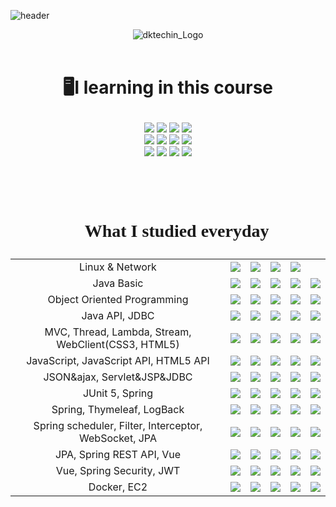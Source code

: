 ![header](https://capsule-render.vercel.app/api?type=soft&color=FEE500&height=150&section=header&text=Based%20on%20MSA%20Full%20Stack%20Developer-nl-Training%20Course%20with&fontSize=40)

<div align="center">

![dktechin_Logo](https://user-images.githubusercontent.com/110361222/227942032-e1ed4203-b0ec-4dbc-a70f-59a1528e0696.jpg)
<br /><br />

</div>

# <p align="center">🖥️I learning in this course</p>

<div align= "center"> 
<img src="https://img.shields.io/badge/Java-007396?style=for-the-badge&logo=OpenJDK&logoColor=white"/> 
<img src="https://img.shields.io/badge/Spring-6DB33F?style=for-the-badge&logo=Spring&logoColor=white">
<img src="https://img.shields.io/badge/javascript-F7DF1E?style=for-the-badge&logo=javascript&logoColor=black">
<img src="https://img.shields.io/badge/IntelliJ IDEA-000000?style=for-the-badge&logo=IntelliJIDEA&logoColor=white">
<br />
<img src="https://img.shields.io/badge/MySQL-4479A1?style=for-the-badge&logo=MySQL&logoColor=white">
<img src="https://img.shields.io/badge/MongoDB-47A248?style=for-the-badge&logo=MongoDB&logoColor=white">
<img src="https://img.shields.io/badge/linux-FCC624?style=for-the-badge&logo=linux&logoColor=white"> 
<img src="https://img.shields.io/badge/github-181717?style=for-the-badge&logo=github&logoColor=white">
<br />
<img src="https://img.shields.io/badge/css3-1572B6?style=for-the-badge&logo=css3&logoColor=white">
<img src="https://img.shields.io/badge/node.js-339933?style=for-the-badge&logo=Node.js&logoColor=white">
<img src="https://img.shields.io/badge/vue.js-4FC08D?style=for-the-badge&logo=vue.js&logoColor=white">  
<img src="https://img.shields.io/badge/html5-E34F26?style=for-the-badge&logo=html5&logoColor=white">
<br />

# <br /><P style= "font-family:NanumSqyare;"  align= "center">📄 What I studied everyday</P>

|                                                       |                                                                                                                                                                       |                                                                                                                                                                       |                                                                                                                                                                       |                                                                                                                                                                       |                                                                                                                                                                       |
| :---------------------------------------------------: | :-------------------------------------------------------------------------------------------------------------------------------------------------------------------: | :-------------------------------------------------------------------------------------------------------------------------------------------------------------------: | :-------------------------------------------------------------------------------------------------------------------------------------------------------------------: | :-------------------------------------------------------------------------------------------------------------------------------------------------------------------: | :-------------------------------------------------------------------------------------------------------------------------------------------------------------------: |
|                    Linux & Network                    | <a href="https://github.com/siiniii/kosa/blob/main/notes.md/230227.md" target="_blank"><img src="https://img.shields.io/badge/day01-F9D4D6?style=for-the-badge"/></a> | <a href="https://github.com/siiniii/kosa/blob/main/notes.md/230228.md" target="_blank"><img src="https://img.shields.io/badge/day02-F7B22E?style=for-the-badge"/></a> | <a href="https://github.com/siiniii/kosa/blob/main/notes.md/230302.md" target="_blank"><img src="https://img.shields.io/badge/day03-FEDC13?style=for-the-badge"/></a> | <a href="https://github.com/siiniii/kosa/blob/main/notes.md/230303.md" target="_blank"><img src="https://img.shields.io/badge/day04-2DA54A?style=for-the-badge"/></a> |                                                                                                                                                                       |
|                      Java Basic                       | <a href="https://github.com/siiniii/kosa/blob/main/notes.md/230306.md" target="_blank"><img src="https://img.shields.io/badge/day05-F9D4D6?style=for-the-badge"/></a> | <a href="https://github.com/siiniii/kosa/blob/main/notes.md/230307.md" target="_blank"><img src="https://img.shields.io/badge/day06-F7B22E?style=for-the-badge"/></a> | <a href="https://github.com/siiniii/kosa/blob/main/notes.md/230308.md" target="_blank"><img src="https://img.shields.io/badge/day07-FEDC13?style=for-the-badge"/></a> | <a href="https://github.com/siiniii/kosa/blob/main/notes.md/230309.md" target="_blank"><img src="https://img.shields.io/badge/day08-2DA54A?style=for-the-badge"/></a> | <a href="https://github.com/siiniii/kosa/blob/main/notes.md/230310.md" target="_blank"><img src="https://img.shields.io/badge/day09-7C9CBE?style=for-the-badge"/></a> |
|              Object Oriented Programming              | <a href="https://github.com/siiniii/kosa/blob/main/notes.md/230313.md" target="_blank"><img src="https://img.shields.io/badge/day10-F9D4D6?style=for-the-badge"/></a> | <a href="https://github.com/siiniii/kosa/blob/main/notes.md/230314.md" target="_blank"><img src="https://img.shields.io/badge/day11-F7B22E?style=for-the-badge"/></a> | <a href="https://github.com/siiniii/kosa/blob/main/notes.md/230315.md" target="_blank"><img src="https://img.shields.io/badge/day12-FEDC13?style=for-the-badge"/></a> | <a href="https://github.com/siiniii/kosa/blob/main/notes.md/230316.md" target="_blank"><img src="https://img.shields.io/badge/day13-2DA54A?style=for-the-badge"/></a> | <a href="https://github.com/siiniii/kosa/blob/main/notes.md/230317.md" target="_blank"><img src="https://img.shields.io/badge/day14-7C9CBE?style=for-the-badge"/></a> |
|                    Java API, JDBC                     | <a href="https://github.com/siiniii/kosa/blob/main/notes.md/230320.md" target="_blank"><img src="https://img.shields.io/badge/day15-F9D4D6?style=for-the-badge"/></a> | <a href="https://github.com/siiniii/kosa/blob/main/notes.md/230321.md" target="_blank"><img src="https://img.shields.io/badge/day16-F7B22E?style=for-the-badge"/></a> | <a href="https://github.com/siiniii/kosa/blob/main/notes.md/230322.md" target="_blank"><img src="https://img.shields.io/badge/day17-FEDC13?style=for-the-badge"/></a> | <a href="https://github.com/siiniii/kosa/blob/main/notes.md/230323.md" target="_blank"><img src="https://img.shields.io/badge/day18-2DA54A?style=for-the-badge"/></a> | <a href="https://github.com/siiniii/kosa/blob/main/notes.md/230324.md" target="_blank"><img src="https://img.shields.io/badge/day19-7C9CBE?style=for-the-badge"/></a> |
|  MVC, Thread, Lambda, Stream, WebClient(CSS3, HTML5)  | <a href="https://github.com/siiniii/kosa/blob/main/notes.md/230327.md" target="_blank"><img src="https://img.shields.io/badge/day20-F9D4D6?style=for-the-badge"/></a> | <a href="https://github.com/siiniii/kosa/blob/main/notes.md/230328.md" target="_blank"><img src="https://img.shields.io/badge/day21-F7B22E?style=for-the-badge"/></a> | <a href="https://github.com/siiniii/kosa/blob/main/notes.md/230329.md" target="_blank"><img src="https://img.shields.io/badge/day22-FEDC13?style=for-the-badge"/></a> | <a href="https://github.com/siiniii/kosa/blob/main/notes.md/230330.md" target="_blank"><img src="https://img.shields.io/badge/day23-2DA54A?style=for-the-badge"/></a> | <a href="https://github.com/siiniii/kosa/blob/main/notes.md/230331.md" target="_blank"><img src="https://img.shields.io/badge/day24-7C9CBE?style=for-the-badge"/></a> |
|         JavaScript, JavaScript API, HTML5 API         | <a href="https://github.com/siiniii/kosa/blob/main/notes.md/230403.md" target="_blank"><img src="https://img.shields.io/badge/day25-F9D4D6?style=for-the-badge"/></a> | <a href="https://github.com/siiniii/kosa/blob/main/notes.md/230404.md" target="_blank"><img src="https://img.shields.io/badge/day26-F7B22E?style=for-the-badge"/></a> | <a href="https://github.com/siiniii/kosa/blob/main/notes.md/230405.md" target="_blank"><img src="https://img.shields.io/badge/day27-FEDC13?style=for-the-badge"/></a> | <a href="https://github.com/siiniii/kosa/blob/main/notes.md/230406.md" target="_blank"><img src="https://img.shields.io/badge/day28-2DA54A?style=for-the-badge"/></a> | <a href="https://github.com/siiniii/kosa/blob/main/notes.md/230407.md" target="_blank"><img src="https://img.shields.io/badge/day29-7C9CBE?style=for-the-badge"/></a> |
|              JSON&ajax, Servlet&JSP&JDBC              | <a href="https://github.com/siiniii/kosa/blob/main/notes.md/230410.md" target="_blank"><img src="https://img.shields.io/badge/day30-F9D4D6?style=for-the-badge"/></a> | <a href="https://github.com/siiniii/kosa/blob/main/notes.md/230411.md" target="_blank"><img src="https://img.shields.io/badge/day31-F7B22E?style=for-the-badge"/></a> | <a href="https://github.com/siiniii/kosa/blob/main/notes.md/230412.md" target="_blank"><img src="https://img.shields.io/badge/day32-FEDC13?style=for-the-badge"/></a> | <a href="https://github.com/siiniii/kosa/blob/main/notes.md/230413.md" target="_blank"><img src="https://img.shields.io/badge/day33-2DA54A?style=for-the-badge"/></a> | <a href="https://github.com/siiniii/kosa/blob/main/notes.md/230417.md" target="_blank"><img src="https://img.shields.io/badge/day34-7C9CBE?style=for-the-badge"/></a> |
|                    JUnit 5, Spring                    | <a href="https://github.com/siiniii/kosa/blob/main/notes.md/230420.md" target="_blank"><img src="https://img.shields.io/badge/day35-F9D4D6?style=for-the-badge"/></a> | <a href="https://github.com/siiniii/kosa/blob/main/notes.md/230420.md" target="_blank"><img src="https://img.shields.io/badge/day36-F7B22E?style=for-the-badge"/></a> | <a href="https://github.com/siiniii/kosa/blob/main/notes.md/230421.md" target="_blank"><img src="https://img.shields.io/badge/day37-FEDC13?style=for-the-badge"/></a> | <a href="https://github.com/siiniii/kosa/blob/main/notes.md/230424.md" target="_blank"><img src="https://img.shields.io/badge/day38-2DA54A?style=for-the-badge"/></a> | <a href="https://github.com/siiniii/kosa/blob/main/notes.md/230425.md" target="_blank"><img src="https://img.shields.io/badge/day39-7C9CBE?style=for-the-badge"/></a> |
|              Spring, Thymeleaf, LogBack               | <a href="https://github.com/siiniii/kosa/blob/main/notes.md/230426.md" target="_blank"><img src="https://img.shields.io/badge/day40-F9D4D6?style=for-the-badge"/></a> | <a href="https://github.com/siiniii/kosa/blob/main/notes.md/230427.md" target="_blank"><img src="https://img.shields.io/badge/day41-F7B22E?style=for-the-badge"/></a> | <a href="https://github.com/siiniii/kosa/blob/main/notes.md/230428.md" target="_blank"><img src="https://img.shields.io/badge/day42-FEDC13?style=for-the-badge"/></a> | <a href="https://github.com/siiniii/kosa/blob/main/notes.md/230501.md" target="_blank"><img src="https://img.shields.io/badge/day43-2DA54A?style=for-the-badge"/></a> | <a href="https://github.com/siiniii/kosa/blob/main/notes.md/230510.md" target="_blank"><img src="https://img.shields.io/badge/day49-7C9CBE?style=for-the-badge"/></a> |
| Spring scheduler, Filter, Interceptor, WebSocket, JPA | <a href="https://github.com/siiniii/kosa/blob/main/notes.md/230511.md" target="_blank"><img src="https://img.shields.io/badge/day50-F9D4D6?style=for-the-badge"/></a> | <a href="https://github.com/siiniii/kosa/blob/main/notes.md/230512.md" target="_blank"><img src="https://img.shields.io/badge/day51-F7B22E?style=for-the-badge"/></a> | <a href="https://github.com/siiniii/kosa/blob/main/notes.md/230515.md" target="_blank"><img src="https://img.shields.io/badge/day52-FEDC13?style=for-the-badge"/></a> | <a href="https://github.com/siiniii/kosa/blob/main/notes.md/230516.md" target="_blank"><img src="https://img.shields.io/badge/day53-2DA54A?style=for-the-badge"/></a> | <a href="https://github.com/siiniii/kosa/blob/main/notes.md/230517.md" target="_blank"><img src="https://img.shields.io/badge/day54-7C9CBE?style=for-the-badge"/></a> |
|               JPA, Spring REST API, Vue               | <a href="https://github.com/siiniii/kosa/blob/main/notes.md/230518.md" target="_blank"><img src="https://img.shields.io/badge/day55-F9D4D6?style=for-the-badge"/></a> | <a href="https://github.com/siiniii/kosa/blob/main/notes.md/230519.md" target="_blank"><img src="https://img.shields.io/badge/day56-F7B22E?style=for-the-badge"/></a> | <a href="https://github.com/siiniii/kosa/blob/main/notes.md/230520.md" target="_blank"><img src="https://img.shields.io/badge/day57-FEDC13?style=for-the-badge"/></a> | <a href="https://github.com/siiniii/kosa/blob/main/notes.md/230522.md" target="_blank"><img src="https://img.shields.io/badge/day58-2DA54A?style=for-the-badge"/></a> | <a href="https://github.com/siiniii/kosa/blob/main/notes.md/230523.md" target="_blank"><img src="https://img.shields.io/badge/day59-7C9CBE?style=for-the-badge"/></a> |
|               Vue, Spring Security, JWT               | <a href="https://github.com/siiniii/kosa/blob/main/notes.md/230524.md" target="_blank"><img src="https://img.shields.io/badge/day60-F9D4D6?style=for-the-badge"/></a> | <a href="https://github.com/siiniii/kosa/blob/main/notes.md/230525.md" target="_blank"><img src="https://img.shields.io/badge/day61-F7B22E?style=for-the-badge"/></a> | <a href="https://github.com/siiniii/kosa/blob/main/notes.md/230526.md" target="_blank"><img src="https://img.shields.io/badge/day62-FEDC13?style=for-the-badge"/></a> | <a href="https://github.com/siiniii/kosa/blob/main/notes.md/230529.md" target="_blank"><img src="https://img.shields.io/badge/day63-2DA54A?style=for-the-badge"/></a> | <a href="https://github.com/siiniii/kosa/blob/main/notes.md/230530.md" target="_blank"><img src="https://img.shields.io/badge/day64-7C9CBE?style=for-the-badge"/></a> |
|                      Docker, EC2                      | <a href="https://github.com/siiniii/kosa/blob/main/notes.md/230609.md" target="_blank"><img src="https://img.shields.io/badge/day69-F9D4D6?style=for-the-badge"/></a> | <a href="https://github.com/siiniii/kosa/blob/main/notes.md/230612.md" target="_blank"><img src="https://img.shields.io/badge/day70-F7B22E?style=for-the-badge"/></a> | <a href="https://github.com/siiniii/kosa/blob/main/notes.md/230613.md" target="_blank"><img src="https://img.shields.io/badge/day71-FEDC13?style=for-the-badge"/></a> | <a href="https://github.com/siiniii/kosa/blob/main/notes.md/230614.md" target="_blank"><img src="https://img.shields.io/badge/day71-2DA54A?style=for-the-badge"/></a> | <a href="https://github.com/siiniii/kosa/blob/main/notes.md/230615.md" target="_blank"><img src="https://img.shields.io/badge/day72-7C9CBE?style=for-the-badge"/></a> |

<!--
  -->
